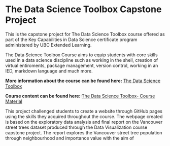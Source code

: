 # The Data Science Toolbox Capstone Project

This is the capstone project for The Data Science Toolbox course offered as part of the Key Capabilities in Data Science certificate program administered by UBC Extended Learning.

The Data Science Toolbox Course aims to equip students with core skills used in a data science discipline such as working in the shell, creation of virtual entiroments, package management, version control, working in an IED, markdown language and much more.

<b>More information about the course can be found here:</b> [The Data Science Toolbox](https://extendedlearning.ubc.ca/courses/data-science-toolbox/fs041)

<b>Course content can be found here:</b>:[The Data Science Toolbox- Course Material](https://toolbox-learn.mds.ubc.ca/en)

This project challenged students to create a website through GitHub pages using the skills they acquired throughout the course. The webpage created is based on the exploratory data analysis and final report on the Vancouver street trees dataset produced through the Data Visualization course capstone project. The report explores the Vancouver street tree population through neighbourhood and importance value with the aim of 

